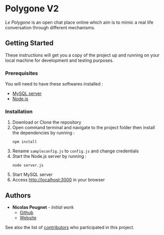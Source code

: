 # Polygone V2

*Le Polygone* is an open chat place online which aim is to mimic a real life conversation through different mechanisms.

## Getting Started

These instructions will get you a copy of the project up and running on your local machine for development and testing purposes.

### Prerequisites

You will need to have these softwares installed :
- [MySQL server](https://dev.mysql.com/downloads/mysql/)
- [Node.js](https://nodejs.org/en/download/)

### Installation

1. Download or Clone the repository
2. Open command terminal and navigate to the project folder then install the dependencies by running :
	```
	npm install
	```
3. Rename `sampleconfig.js` to `config.js` and change credentials
4. Start the Node.js server by running :
	```
	node server.js
	```
5. Start MySQL server
6. Access [http://localhost:3000](http://localhost:3000) in your browser

## Authors

- **Nicolas Peugnet** - *Initial work*
	- [Github](https://github.com/n-peugnet)
	- [Website](http://n.peugnet.free.fr)

See also the list of [contributors](https://github.com/n-peugnet/PolygoneV2/contributors) who participated in this project.